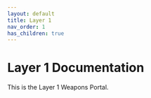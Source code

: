 ```yaml
---
layout: default
title: Layer 1
nav_order: 1
has_children: true
---
```


# Layer 1 Documentation

This is the Layer 1 Weapons Portal.
